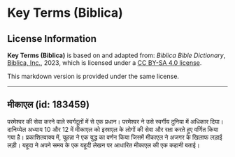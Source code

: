 # Key Terms (Biblica)

## License Information

**Key Terms (Biblica)** is based on and adapted from: _Biblica Bible Dictionary_, [Biblica, Inc.](https://www.biblica.com/), 2023, which is licensed under a [CC BY-SA 4.0 license](https://creativecommons.org/licenses/by-sa/4.0/legalcode.en).

This markdown version is provided under the same license.



--------------------------------

## मीकाएल (id: 183459)

परमेश्वर की सेवा करने वाले स्वर्गदूतों में से एक प्रधान। परमेश्‍वर ने उसे स्वर्गीय दुनिया में अधिकार दिया। दानिय्येल अध्याय 10 और 12 में मीकाएल को इस्राएल के लोगों की सेवा और रक्षा करते हुए वर्णित किया गया है। प्रकाशितवाक्य में, यूहन्ना ने एक युद्ध का वर्णन किया जिसमें मीकाएल ने अजगर के खिलाफ लड़ाई लड़ी। यहूदा ने अपने समय के एक यहूदी लेखन पर आधारित मीकाएल की एक कहानी बताई।


